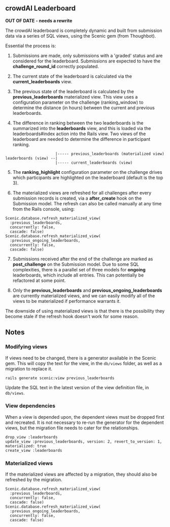 ## crowdAI Leaderboard

**OUT OF DATE - needs a rewrite**

The crowdAI leaderboard is completely dynamic and built from submission data via a series of SQL views, using the Scenic gem (from Thoughbot).

Essential the process is:

1. Submissions are made, only submissions with a 'graded' status and are considered for the leaderboard. Submissions are expected to have the **challenge_round_id** correctly populated.

2. The current state of the leaderboard is calculated via the **current_leaderboards** view.

3. The previous state of the leaderboard is calculated by the **previous_leaderboards** materialized view. This view uses a configuration parameter on the challenge (ranking_window) to determine the distance (in hours) between the current and previous leaderboards.

4. The difference in ranking between the two leaderboards is the summarized into the **leaderboards** view, and this is loaded via the leaderboards#index action into the Rails view. Two views of the leaderboard are needed to determine the difference in participant ranking.

```
                      |----- previous_leaderboards (materialized view)
leaderboards (view) --|
                      |----- current_leaderboards (view)
```

5. The **ranking_highlight** configuration parameter on the challenge drives which participants are highlighted on the leaderboard (default is the top 3).

6. The materialized views are refreshed for all challenges after every submission records is created, via a **after_create** hook on the Submission model. The refresh can also be called manually at any time from the Rails console, using:

```
Scenic.database.refresh_materialized_view(
  :previous_leaderboards,
  concurrently: false,
  cascade: false)
Scenic.database.refresh_materialized_view(
  :previous_ongoing_leaderboards,
  concurrently: false,
  cascade: false)
```

7. Submissions received after the end of the challenge are marked as **post_challenge** on the Submission model. Due to some SQL complexities, there is a parallel set of three models for **ongoing** leaderboards, which include all entries. This can potentially be refactored at some point.

8. Only the **previous_leaderboards** and **previous_ongoing_leaderboards** are currently materialized views, and we can easily modify all of the views to be materialized if performance warrants it.

The downside of using materialized views is that there is the possibility they become stale if the refresh hook doesn't work for some reason.

## Notes

### Modifying views

If views need to be changed, there is a generator available in the Scenic gem. This will copy the text for the view, in the ```db/views``` folder, as well as a migration to replace it.

```
rails generate scenic:view previous_leaderboards
```

Update the SQL text in the latest version of the view definition file, in ```db/views```.

### View dependencies

When a view is depended upon, the dependent views must be dropped first and recreated. It is not necessary to re-run the generator for the dependent views, but the migration file needs to cater for the relationships.

```
drop_view :leaderboards
update_view :previous_leaderboards, version: 2, revert_to_version: 1, materialized: true
create_view :leaderboards
```

### Materialized views

If the materialized views are affected by a migration, they should also be refreshed by the migration.

```
Scenic.database.refresh_materialized_view(
  :previous_leaderboards,
  concurrently: false,
  cascade: false)
Scenic.database.refresh_materialized_view(
  :previous_ongoing_leaderboards,
  concurrently: false,
  cascade: false)
```

